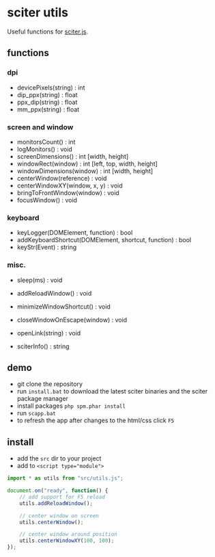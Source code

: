 # sciter utils

Useful functions for [sciter.js](https://sciter.com/).

## functions

### dpi

- devicePixels(string) : int
- dip_ppx(string) : float
- ppx_dip(string) : float
- mm_ppx(string) : float

### screen and window

- monitorsCount() : int
- logMonitors() : void
- screenDimensions() : int [width, height]
- windowRect(window) : int [left, top, width, height]
- windowDimensions(window) : int [width, height]
- centerWindow(reference) : void
- centerWindowXY(window, x, y) : void
- bringToFrontWindow(window) : void
- focusWindow() : void

### keyboard

- keyLogger(DOMElement, function) : bool
- addKeyboardShortcut(DOMElement, shortcut, function) : bool
- keyStr(Event) : string

### misc.

- sleep(ms) : void
- addReloadWindow() : void
- minimizeWindowShortcut() : void
- closeWindowOnEscape(window) : void

- openLink(string) : void

- sciterInfo() : string

## demo

- git clone the repository
- run `install.bat` to download the latest sciter binaries and the sciter package manager
- install packages `php spm.phar install`
- run `scapp.bat`
- to refresh the app after changes to the html/css click `F5`

## install

- add the `src` dir to your project
- add to `<script type="module">`

```js
import * as utils from "src/utils.js";

document.on("ready", function() {
    // add support for F5 reload
    utils.addReloadWindow();

    // center window on screen
    utils.centerWindow();

    // center window around position
    utils.centerWindowXY(100, 100);
});
```
